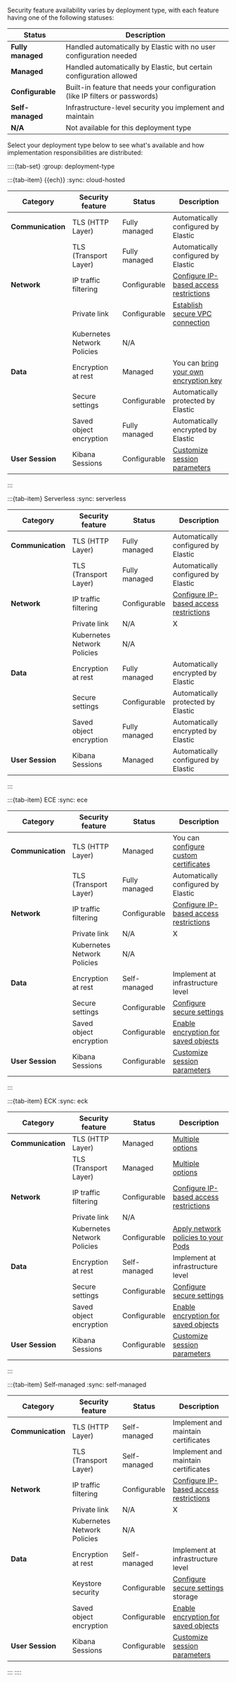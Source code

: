 Security feature availability varies by deployment type, with each feature having one of the following statuses:

| Status | Description |
|--------|-------------|
| **Fully managed** | Handled automatically by Elastic with no user configuration needed |
| **Managed** | Handled automatically by Elastic, but certain configuration allowed |
| **Configurable** | Built-in feature that needs your configuration (like IP filters or passwords) |
| **Self-managed** | Infrastructure-level security you implement and maintain |
| **N/A** | Not available for this deployment type |

Select your deployment type below to see what's available and how implementation responsibilities are distributed:

::::{tab-set}
:group: deployment-type

:::{tab-item} {{ech}}
:sync: cloud-hosted

| Category | Security feature | Status | Description |
|------------------|------------|--------------|-------------|
| **Communication** | TLS (HTTP Layer) | Fully managed | Automatically configured by Elastic |
| | TLS (Transport Layer) | Fully managed | Automatically configured by Elastic |
| **Network** | IP traffic filtering | Configurable | [Configure IP-based access restrictions](/deploy-manage/security/ip-traffic-filtering.md) |
| | Private link | Configurable | [Establish secure VPC connection](/deploy-manage/security/private-link-traffic-filters.md) |
| | Kubernetes Network Policies | N/A |  |
| **Data** | Encryption at rest | Managed | You can [bring your own encryption key](/deploy-manage/security/encrypt-deployment-with-customer-managed-encryption-key.md) |
| | Secure settings | Configurable | Automatically protected by Elastic |
| | Saved object encryption | Fully managed | Automatically encrypted by Elastic |
| **User Session** | Kibana Sessions | Configurable | [Customize session parameters](/deploy-manage/security/kibana-session-management.md) |

:::

:::{tab-item} Serverless
:sync: serverless

| Category| Security feature | Status | Description |
|------------------|------------|--------------|-------------|
| **Communication** | TLS (HTTP Layer) | Fully managed | Automatically configured by Elastic |
| | TLS (Transport Layer) | Fully managed | Automatically configured by Elastic |
| **Network** | IP traffic filtering | Configurable | [Configure IP-based access restrictions](/deploy-manage/security/ip-traffic-filtering.md) |
| | Private link | N/A | X |
| | Kubernetes Network Policies | N/A |  |
| **Data** | Encryption at rest | Fully managed | Automatically encrypted by Elastic |
| | Secure settings | Configurable | Automatically protected by Elastic |
| | Saved object encryption | Fully managed | Automatically encrypted by Elastic |
| **User Session** | Kibana Sessions | Managed | Automatically configured by Elastic |

:::

:::{tab-item} ECE
:sync: ece

| Category| Security feature | Status | Description |
|------------------|------------|--------------|-------------|
| **Communication** | TLS (HTTP Layer) | Managed | You can [configure custom certificates](/deploy-manage/security/secure-your-elastic-cloud-enterprise-installation/manage-security-certificates.md) |
| | TLS (Transport Layer) | Fully managed | Automatically configured by Elastic |
| **Network** | IP traffic filtering | Configurable | [Configure IP-based access restrictions](/deploy-manage/security/ip-traffic-filtering.md) |
| | Private link | N/A | X |
| | Kubernetes Network Policies | N/A |  |
| **Data** | Encryption at rest | Self-managed | Implement at infrastructure level |
| | Secure settings | Configurable | [Configure secure settings](/deploy-manage/security/secure-settings.md) |
| | Saved object encryption | Configurable | [Enable encryption for saved objects](/deploy-manage/security/secure-saved-objects.md) |
| **User Session** | Kibana Sessions | Configurable | [Customize session parameters](/deploy-manage/security/kibana-session-management.md) |

:::

:::{tab-item} ECK
:sync: eck

| Category| Security feature | Status | Description |
|------------------|------------|--------------|-------------|
| **Communication** | TLS (HTTP Layer) | Managed | [Multiple options](/deploy-manage/security/k8s-https-settings.md) |
| | TLS (Transport Layer) | Managed | [Multiple options](/deploy-manage/security/k8s-transport-settings.md) |
| **Network** | IP traffic filtering | Configurable | [Configure IP-based access restrictions](/deploy-manage/security/ip-traffic-filtering.md) |
| | Private link | N/A |  |
| | Kubernetes Network Policies | Configurable | [Apply network policies to your Pods](/deploy-manage/security/k8s-network-policies.md) |
| **Data** | Encryption at rest | Self-managed | Implement at infrastructure level |
| | Secure settings | Configurable | [Configure secure settings](/deploy-manage/security/k8s-secure-settings.md) |
| | Saved object encryption | Configurable | [Enable encryption for saved objects](/deploy-manage/security/secure-saved-objects.md) |
| **User Session** | Kibana Sessions | Configurable | [Customize session parameters](/deploy-manage/security/kibana-session-management.md) |

:::


:::{tab-item} Self-managed
:sync: self-managed

| Category| Security feature | Status | Description |
|------------------|------------|--------------|-------------|
| **Communication** | TLS (HTTP Layer) | Self-managed | Implement and maintain certificates |
| | TLS (Transport Layer) | Self-managed | Implement and maintain certificates |
| **Network** | IP traffic filtering | Configurable | [Configure IP-based access restrictions](/deploy-manage/security/ip-traffic-filtering.md) |
| | Private link | N/A | X |
| | Kubernetes Network Policies | N/A |  |
| **Data** | Encryption at rest | Self-managed | Implement at infrastructure level |
| | Keystore security | Configurable | [Configure secure settings](/deploy-manage/security/secure-settings.md) storage |
| | Saved object encryption | Configurable | [Enable encryption for saved objects](/deploy-manage/security/secure-saved-objects.md) |
| **User Session** | Kibana Sessions | Configurable | [Customize session parameters](/deploy-manage/security/kibana-session-management.md) |

:::
::::